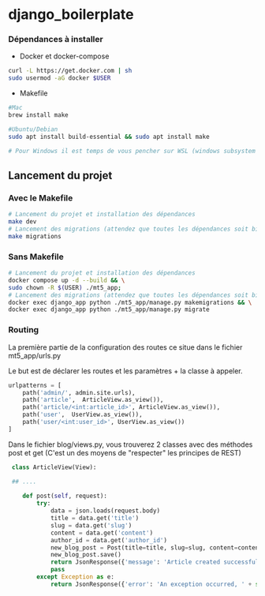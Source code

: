 # django_boilerplate

### Dépendances à installer

- Docker et docker-compose
```bash
curl -L https://get.docker.com | sh
sudo usermod -aG docker $USER 
```
- Makefile
```bash
#Mac
brew install make

#Ubuntu/Debian
sudo apt install build-essential && sudo apt install make

# Pour Windows il est temps de vous pencher sur WSL (windows subsystem for linux)
```


## Lancement du projet
### Avec le Makefile

```bash
# Lancement du projet et installation des dépendances
make dev
# Lancement des migrations (attendez que toutes les dépendances soit bien installé avant de lancer les migrations)
make migrations
```

### Sans Makefile
```bash
# Lancement du projet et installation des dépendances
docker compose up -d --build && \
sudo chown -R $(USER) ./mt5_app;
# Lancement des migrations (attendez que toutes les dépendances soit bien installé avant de lancer les migrations)
docker exec django_app python ./mt5_app/manage.py makemigrations && \
docker exec django_app python ./mt5_app/manage.py migrate
```

### Routing

La première partie de la configuration des routes ce situe dans le fichier mt5_app/urls.py

Le but est de déclarer les routes et les paramètres + la classe à appeler.

```python
urlpatterns = [
    path('admin/', admin.site.urls),
    path('article',  ArticleView.as_view()),
    path('article/<int:article_id>', ArticleView.as_view()),
    path('user',  UserView.as_view()),
    path('user/<int:user_id>', UserView.as_view())
]
```

Dans le fichier blog/views.py, vous trouverez 2 classes avec des méthodes post et get (C'est un des moyens de "respecter" les principes de REST)

```python
 class ArticleView(View):

 ## ....
 
    def post(self, request):
        try:
            data = json.loads(request.body)
            title = data.get('title')
            slug = data.get('slug')
            content = data.get('content')
            author_id = data.get('author_id')
            new_blog_post = Post(title=title, slug=slug, content=content, author_id=author_id)
            new_blog_post.save()
            return JsonResponse({'message': 'Article created successfully'}, status=201)
            pass
        except Exception as e:
            return JsonResponse({'error': 'An exception occurred, ' + str(e)}, status=400)
 ```

